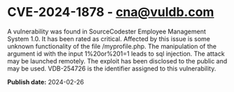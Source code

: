 # CVE-2024-1878 - cna@vuldb.com

A vulnerability was found in SourceCodester Employee Management System 1.0. It has been rated as critical. Affected by this issue is some unknown functionality of the file /myprofile.php. The manipulation of the argument id with the input 1%20or%201=1 leads to sql injection. The attack may be launched remotely. The exploit has been disclosed to the public and may be used. VDB-254726 is the identifier assigned to this vulnerability.

**Publish date:** 2024-02-26
